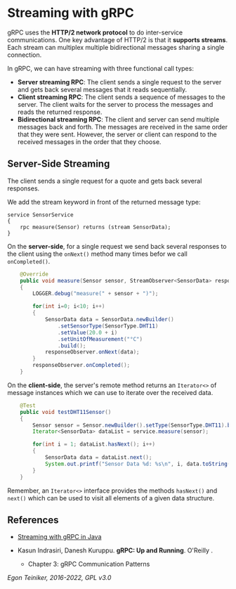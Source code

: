 # Streaming with gRPC

gRPC uses the **HTTP/2 network protocol** to do inter-service communications. 
One key advantage of HTTP/2 is that it **supports streams**. 
Each stream can multiplex multiple bidirectional messages sharing a single connection.

In gRPC, we can have streaming with three functional call types:
* **Server streaming RPC**: The client sends a single request to the server and gets back several messages that it 
    reads sequentially.
* **Client streaming RPC**: The client sends a sequence of messages to the server. 
    The client waits for the server to process the messages and reads the returned response.
* **Bidirectional streaming RPC**: The client and server can send multiple messages back and forth. 
    The messages are received in the same order that they were sent. However, the server or client can respond 
    to the received messages in the order that they choose.


## Server-Side Streaming

The client sends a single request for a quote and gets back several responses.

We add the stream keyword in front of the returned message type:
```
service SensorService
{
    rpc measure(Sensor) returns (stream SensorData);
}
```

On the **server-side**, for a single request we send back several responses to the client using the `onNext()`
method many times befor we call `onCompleted()`.

```Java
    @Override
    public void measure(Sensor sensor, StreamObserver<SensorData> responseObserver)
    {
        LOGGER.debug("measure(" + sensor + ")");

        for(int i=0; i<10; i++)
        {
            SensorData data = SensorData.newBuilder()
                .setSensorType(SensorType.DHT11)
                .setValue(20.0 + i)
                .setUnitOfMeasurement("°C")
                .build();
            responseObserver.onNext(data);
        }
        responseObserver.onCompleted();
    }
```

On the **client-side**, the server's remote method returns an `Iterator<>` of message instances which we
can use to iterate over the received data.

```Java
    @Test
    public void testDHT11Sensor()
    {
        Sensor sensor = Sensor.newBuilder().setType(SensorType.DHT11).build();
        Iterator<SensorData> dataList = service.measure(sensor);

        for(int i = 1; dataList.hasNext(); i++)
        {
            SensorData data = dataList.next();
            System.out.printf("Sensor Data %d: %s\n", i, data.toString());
        }
    }
```

Remember, an `Iterator<>` interface provides the methods `hasNext()` and `next()` which can be used to 
visit all elements of a given data structure.



## References

* [Streaming with gRPC in Java](https://www.baeldung.com/java-grpc-streaming)

* Kasun Indrasiri, Danesh Kuruppu. **gRPC: Up and Running**. O'Reilly .
    * Chapter 3: gRPC Communication Patterns

*Egon Teiniker, 2016-2022, GPL v3.0*
